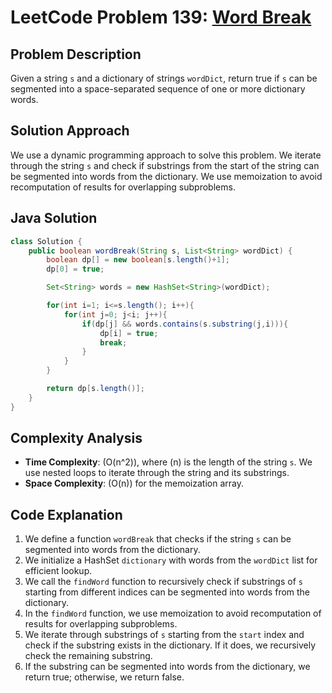 # LeetCode Problem 139: [Word Break](https://leetcode.com/problems/word-break/)

## Problem Description

Given a string `s` and a dictionary of strings `wordDict`, return true if `s` can be segmented into a space-separated sequence of one or more dictionary words.

## Solution Approach

We use a dynamic programming approach to solve this problem. We iterate through the string `s` and check if substrings from the start of the string can be segmented into words from the dictionary. We use memoization to avoid recomputation of results for overlapping subproblems.

## Java Solution

```java
class Solution {
    public boolean wordBreak(String s, List<String> wordDict) {
        boolean dp[] = new boolean[s.length()+1];
        dp[0] = true;

        Set<String> words = new HashSet<String>(wordDict);

        for(int i=1; i<=s.length(); i++){
            for(int j=0; j<i; j++){
                if(dp[j] && words.contains(s.substring(j,i))){
                    dp[i] = true;
                    break;
                }
            }
        }

        return dp[s.length()];
    }
}
```

## Complexity Analysis

- **Time Complexity**: \(O(n^2)\), where \(n\) is the length of the string `s`. We use nested loops to iterate through the string and its substrings.
- **Space Complexity**: \(O(n)\) for the memoization array.

## Code Explanation

1. We define a function `wordBreak` that checks if the string `s` can be segmented into words from the dictionary.
2. We initialize a HashSet `dictionary` with words from the `wordDict` list for efficient lookup.
3. We call the `findWord` function to recursively check if substrings of `s` starting from different indices can be segmented into words from the dictionary.
4. In the `findWord` function, we use memoization to avoid recomputation of results for overlapping subproblems.
5. We iterate through substrings of `s` starting from the `start` index and check if the substring exists in the dictionary. If it does, we recursively check the remaining substring.
6. If the substring can be segmented into words from the dictionary, we return true; otherwise, we return false.
